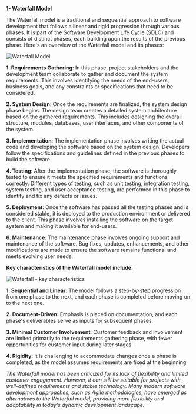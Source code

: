 **1- Waterfall Model**

The Waterfall model is a traditional and sequential approach to software development that follows a linear and rigid progression through various phases. It is part of the Software Development Life Cycle (SDLC) and consists of distinct phases, each building upon the results of the previous phase. Here's an overview of the Waterfall model and its phases:

![Waterfall Model](https://github.com/fayzdeveloper/SDLC-Models/assets/46987677/a7afca51-b633-433e-aaf3-9330f3097fa5)

  **1. Requirements Gathering**: In this phase, project stakeholders and the development team collaborate to gather and document the system requirements. This involves identifying the needs of the end-users, business goals, and any constraints or specifications that need to be considered.
  
  **2. System Design**: Once the requirements are finalized, the system design phase begins. The design team creates a detailed system architecture based on the gathered requirements. This includes designing the overall structure, modules, databases, user interfaces, and other components of the system.
  
  **3. Implementation**: The implementation phase involves writing the actual code and developing the software based on the system design. Developers follow the specifications and guidelines defined in the previous phases to build the software.
  
  **4. Testing**: After the implementation phase, the software is thoroughly tested to ensure it meets the specified requirements and functions correctly. Different types of testing, such as unit testing, integration testing, system testing, and user acceptance testing, are performed in this phase to identify and fix any defects or issues.
  
  **5. Deployment**: Once the software has passed all the testing phases and is considered stable, it is deployed to the production environment or delivered to the client. This phase involves installing the software on the target system and making it available for end-users.
  
  **6. Maintenance**: The maintenance phase involves ongoing support and maintenance of the software. Bug fixes, updates, enhancements, and other modifications are made
to ensure the software remains functional and meets evolving user needs.

**Key characteristics of the Waterfall model include**:

![Waterfall - key characteristics](https://github.com/fayzdeveloper/Tutorials/assets/46987677/1df7d0cd-938d-473d-89dc-ed4ef42fb988)

  **1. Sequential and Linear**: The model follows a step-by-step progression from one phase to the next, and each phase is completed before moving on to the next one.
  
  **2. Document-Driven**: Emphasis is placed on documentation, and each phase's deliverables serve as inputs for subsequent phases.
  
  **3. Minimal Customer Involvement**: Customer feedback and involvement are limited primarily to the requirements gathering phase, with fewer opportunities for customer input during later stages.
  
  **4. Rigidity**: It is challenging to accommodate changes once a phase is completed, as the model assumes requirements are fixed at the beginning.

_The Waterfall model has been criticized for its lack of flexibility and limited customer engagement. However, it can still be suitable for projects with well-defined requirements and stable technology. Many modern software development approaches, such as Agile methodologies, have emerged as alternatives to the Waterfall model, providing more flexibility and adaptability in today's dynamic development landscape._

